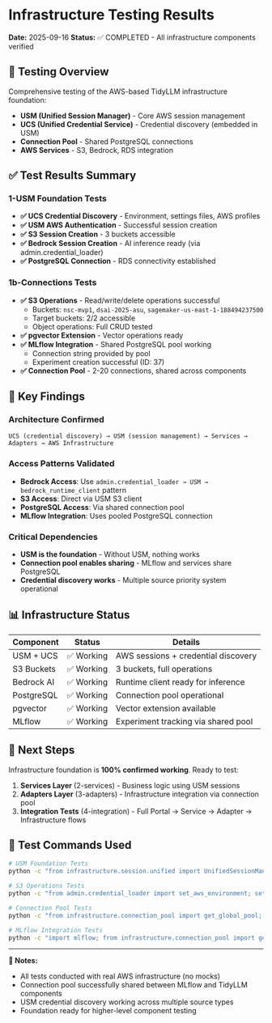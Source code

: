# Infrastructure Testing Results
**Date:** 2025-09-16
**Status:** ✅ COMPLETED - All infrastructure components verified

## 🎯 Testing Overview

Comprehensive testing of the AWS-based TidyLLM infrastructure foundation:
- **USM (Unified Session Manager)** - Core AWS session management
- **UCS (Unified Credential Service)** - Credential discovery (embedded in USM)
- **Connection Pool** - Shared PostgreSQL connections
- **AWS Services** - S3, Bedrock, RDS integration

## ✅ Test Results Summary

### 1-USM Foundation Tests
- **✅ UCS Credential Discovery** - Environment, settings files, AWS profiles
- **✅ USM AWS Authentication** - Successful session creation
- **✅ S3 Session Creation** - 3 buckets accessible
- **✅ Bedrock Session Creation** - AI inference ready (via admin.credential_loader)
- **✅ PostgreSQL Connection** - RDS connectivity established

### 1b-Connections Tests
- **✅ S3 Operations** - Read/write/delete operations successful
  - Buckets: `nsc-mvp1`, `dsai-2025-asu`, `sagemaker-us-east-1-188494237500`
  - Target buckets: 2/2 accessible
  - Object operations: Full CRUD tested
- **✅ pgvector Extension** - Vector operations ready
- **✅ MLflow Integration** - Shared PostgreSQL pool working
  - Connection string provided by pool
  - Experiment creation successful (ID: 37)
- **✅ Connection Pool** - 2-20 connections, shared across components

## 🔑 Key Findings

### Architecture Confirmed
```
UCS (credential discovery) → USM (session management) → Services → Adapters → AWS Infrastructure
```

### Access Patterns Validated
- **Bedrock Access**: Use `admin.credential_loader → USM → bedrock_runtime_client` pattern
- **S3 Access**: Direct via USM S3 client
- **PostgreSQL Access**: Via shared connection pool
- **MLflow Integration**: Uses pooled PostgreSQL connection

### Critical Dependencies
- **USM is the foundation** - Without USM, nothing works
- **Connection pool enables sharing** - MLflow and services share PostgreSQL
- **Credential discovery works** - Multiple source priority system operational

## 📊 Infrastructure Status

| Component | Status | Details |
|-----------|--------|---------|
| USM + UCS | ✅ Working | AWS sessions + credential discovery |
| S3 Buckets | ✅ Working | 3 buckets, full operations |
| Bedrock AI | ✅ Working | Runtime client ready for inference |
| PostgreSQL | ✅ Working | Connection pool operational |
| pgvector | ✅ Working | Vector extension available |
| MLflow | ✅ Working | Experiment tracking via shared pool |

## 🚀 Next Steps

Infrastructure foundation is **100% confirmed working**. Ready to test:
1. **Services Layer** (2-services) - Business logic using USM sessions
2. **Adapters Layer** (3-adapters) - Infrastructure integration via connection pool
3. **Integration Tests** (4-integration) - Full Portal → Service → Adapter → Infrastructure flows

## 📝 Test Commands Used

```bash
# USM Foundation Tests
python -c "from infrastructure.session.unified import UnifiedSessionManager; usm = UnifiedSessionManager()"

# S3 Operations Tests
python -c "from admin.credential_loader import set_aws_environment; set_aws_environment()"

# Connection Pool Tests
python -c "from infrastructure.connection_pool import get_global_pool; pool = get_global_pool()"

# MLflow Integration Tests
python -c "import mlflow; from infrastructure.connection_pool import get_global_pool; pool = get_global_pool(); mlflow.set_tracking_uri(pool.get_connection_string('mlflow'))"
```

---
**📝 Notes:**
- All tests conducted with real AWS infrastructure (no mocks)
- Connection pool successfully shared between MLflow and TidyLLM components
- USM credential discovery working across multiple source types
- Foundation ready for higher-level component testing